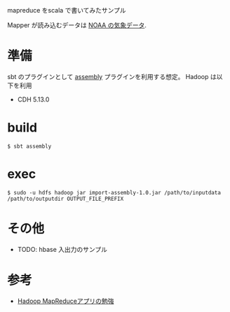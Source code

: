 
mapreduce をscala で書いてみたサンプル

Mapper が読み込むデータは [NOAA の気象データ](ftp://ftp.ncdc.noaa.gov/pub/data/noaa/).


# 準備

sbt のプラグインとして [assembly](https://github.com/sbt/sbt-assembly) プラグインを利用する想定。
Hadoop は以下を利用

* CDH 5.13.0


# build

```
$ sbt assembly
```


# exec

```
$ sudo -u hdfs hadoop jar import-assembly-1.0.jar /path/to/inputdata /path/to/outputdir OUTPUT_FILE_PREFIX
```


# その他

* TODO: hbase 入出力のサンプル


# 参考

* [Hadoop MapReduceアプリの勉強](https://qiita.com/khiraiwa/items/8ac019d11d93f5041f2d)

